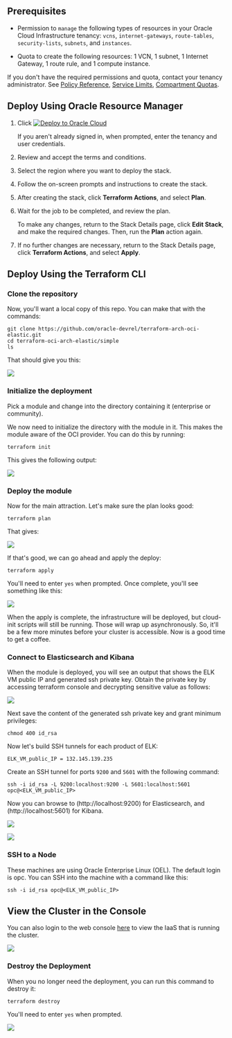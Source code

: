 ## Prerequisites

- Permission to `manage` the following types of resources in your Oracle Cloud Infrastructure tenancy: `vcns`, `internet-gateways`, `route-tables`, `security-lists`, `subnets`, and `instances`.

- Quota to create the following resources: 1 VCN, 1 subnet, 1 Internet Gateway, 1 route rule, and 1 compute instance.

If you don't have the required permissions and quota, contact your tenancy administrator. See [Policy Reference](https://docs.cloud.oracle.com/en-us/iaas/Content/Identity/Reference/policyreference.htm), [Service Limits](https://docs.cloud.oracle.com/en-us/iaas/Content/General/Concepts/servicelimits.htm), [Compartment Quotas](https://docs.cloud.oracle.com/iaas/Content/General/Concepts/resourcequotas.htm).

## Deploy Using Oracle Resource Manager

1. Click [![Deploy to Oracle Cloud](https://oci-resourcemanager-plugin.plugins.oci.oraclecloud.com/latest/deploy-to-oracle-cloud.svg)](https://cloud.oracle.com/resourcemanager/stacks/create?region=home&zipUrl=https://github.com/oracle-devrel/terraform-oci-arch-elastic/releases/latest/download/terraform-oci-arch-elastic-stack-simple-latest.zip)

    If you aren't already signed in, when prompted, enter the tenancy and user credentials.

2. Review and accept the terms and conditions.

3. Select the region where you want to deploy the stack.

4. Follow the on-screen prompts and instructions to create the stack.

5. After creating the stack, click **Terraform Actions**, and select **Plan**.

6. Wait for the job to be completed, and review the plan.

    To make any changes, return to the Stack Details page, click **Edit Stack**, and make the required changes. Then, run the **Plan** action again.

7. If no further changes are necessary, return to the Stack Details page, click **Terraform Actions**, and select **Apply**. 

## Deploy Using the Terraform CLI

### Clone the repository
Now, you'll want a local copy of this repo.  You can make that with the commands:

    git clone https://github.com/oracle-devrel/terraform-arch-oci-elastic.git
    cd terraform-oci-arch-elastic/simple
    ls

That should give you this:

![](../images/simple/git-clone.png)

### Initialize the deployment
Pick a module and change into the directory containing it (enterprise or community).

We now need to initialize the directory with the module in it.  This makes the module aware of the OCI provider.  You can do this by running:

    terraform init

This gives the following output:

![](../images/simple/terraform-init.png)

### Deploy the module
Now for the main attraction.  Let's make sure the plan looks good:

    terraform plan

That gives:

![](../images/simple/terraform-plan.png)

If that's good, we can go ahead and apply the deploy:

    terraform apply

You'll need to enter `yes` when prompted.  Once complete, you'll see something like this:

![](../images/simple/terraform-apply.png)

When the apply is complete, the infrastructure will be deployed, but cloud-init scripts will still be running.  Those will wrap up asynchronously.  So, it'll be a few more minutes before your cluster is accessible.  Now is a good time to get a coffee.


### Connect to Elasticsearch and Kibana
When the module is deployed, you will see an output that shows the ELK VM public IP and generated ssh private key. Obtain the private key by accessing terraform console and decrypting sensitive value as follows:

![](../images/simple/terraform-console.png)

Next save the content of the generated ssh private key and grant minimum privileges:

`chmod 400 id_rsa`

Now let's build SSH tunnels for each product of ELK:

`ELK_VM_public_IP = 132.145.139.235`

Create an SSH tunnel for ports `9200` and `5601` with the following command:

`ssh -i id_rsa -L 9200:localhost:9200 -L 5601:localhost:5601 opc@<ELK_VM_public_IP>`

Now you can browse to (http://localhost:9200) for Elasticsearch, and (http://localhost:5601) for Kibana.

![](../images/simple/elasticsearch.png)

![](../images/simple/kibana.png)

### SSH to a Node
These machines are using Oracle Enterprise Linux (OEL).  The default login is opc. You can SSH into the machine with a command like this:

    ssh -i id_rsa opc@<ELK_VM_public_IP>

## View the Cluster in the Console
You can also login to the web console [here](https://console.us-phoenix-1.oraclecloud.com/a/compute/instances) to view the IaaS that is running the cluster.

![](../images/simple/console.png)

### Destroy the Deployment
When you no longer need the deployment, you can run this command to destroy it:

    terraform destroy

You'll need to enter `yes` when prompted.

![](../images/simple/terraform-destroy.png)
